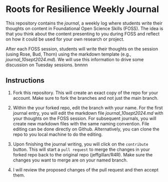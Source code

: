 # Roots for Resilience Weekly Journal

This repository contains the *journal*, a weekly log where students write their thoughts on content in Foundational Open Science Skills (FOSS). The idea is that you think about the content presenting to you during FOSS and reflect on how it could be used for your own research or project. 

After each FOSS session, students will write their thoughts on the session (using Rose, Bud, Thorn) using the markdown template (e.g., *journal_10sept2024.md*). We will use this information to drive some discussion on Tuesday sessions. 
bnnnn

## Instructions

1. Fork this repository. This will create an exact copy of the repo for your account. Make sure to fork the branches and not just the main branch.

2. Within the your forked repo, edit the branch with your name. For the first journal entry, you will edit the markdown file *journal_10sept2024.md* with your thoughts on the FOSS session. For subsequent journals, you will create new markdown files with the same naming convention. File editing can be done directly on Github. Alternatively, you can clone the repo to you local machine to do the editing. 
   
3. Upon finishing the journal writing, you will click on the `contribute` button. This will start a `pull request` to merge the changes in your forked repo back to the original repo (jeffgillan/R4R). Make sure the changes you want to merge are on your named branch.
  
4. I will review the proposed changes of the pull request and then accept them. 

